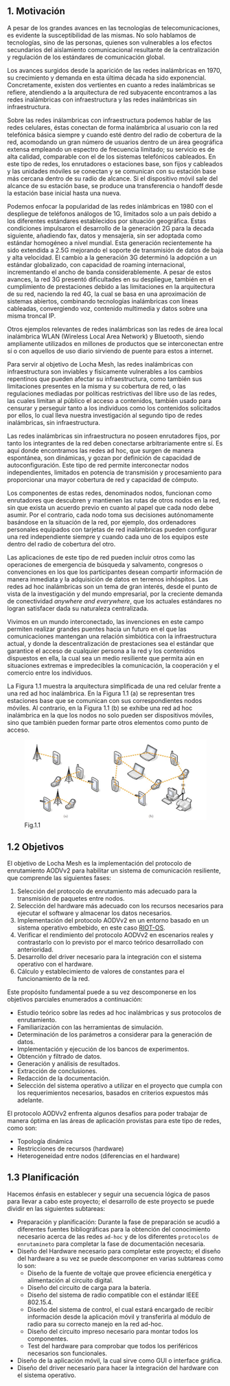 ## 1. Motivación

A pesar de los grandes avances en las tecnologías de telecomunicaciones, es evidente la susceptibilidad de las mismas. No solo hablamos de tecnologías, sino de las personas, quienes son vulnerables a los efectos secundarios del aislamiento comunicacional resultante de la centralización y regulación de los estándares de comunicación global.

Los avances surgidos desde la aparición de las redes inalámbricas en 1970, su crecimiento y demanda en esta última década ha sido exponencial. Concretamente, existen dos vertientes en cuanto a redes inalámbricas se refiere, atendiendo a la arquitectura de red subyacente encontramos a las redes inalámbricas con infraestructura y las redes inalámbricas sin infraestructura.

Sobre las redes inálambricas con infraestructura podemos hablar de las redes celulares, éstas conectan de forma inalámbrica al usuario con la red telefónica básica siempre y cuando esté dentro del radio de cobertura de la red, acomodando un gran número de usuarios dentro de un área geográfica extensa empleando un espectro de frecuencia limitado; su servicio es de alta calidad, comparable con el de los sistemas telefónicos cableados. En este tipo de redes, los enrutadores o estaciones base, son fijos y cableados y las unidades móviles se conectan y se comunican con su estación base más cercana dentro de su radio de alcance. Si el dispositivo móvil sale del alcance de su estación base, se produce una transferencia o handoff desde la estación base inicial hasta una nueva.

Podemos enfocar la popularidad de las redes inlámbricas en 1980 con el despliegue de teléfonos análogos de 1G, limitados solo a un país debido a los diferentes estándares establecidos por situación geográfica. Estas condiciones impulsaron el desarrollo de la generación 2G para la decada siguiente, añadiendo fax, datos y mensajería, sin ser adoptada como estándar homogéneo a nivel mundial. Esta generación recientemente ha sido extendida a 2.5G mejorando el soporte de transmisión de datos de baja y alta velocidad. El cambio a la generación 3G determinó la adopción a un estándar globalizado, con capacidad de roaming internacional, incrementando el ancho de banda considerablemente. A pesar de estos avances, la red 3G presentó dificultades en su despliegue, también en el cumplimiento de prestaciones debido a las limitaciones en la arquitectura de su red, naciendo la red 4G, la cual se basa en una aproximación de sistemas abiertos, combinando tecnologías inalámbricas con líneas cableadas, convergiendo voz, contenido multimedia y datos sobre una misma troncal IP.

Otros ejemplos relevantes de redes inalámbricas son las redes de área local inalámbrica WLAN (Wireless Local Area Network) y Bluetooth, siendo ampliamente utilizados en millones de productos que se interconectan entre sí o con aquellos de uso diario sirviendo de puente para estos a internet.

Para servir al objetivo de Locha Mesh, las redes inalámbricas con infraestructura son inviables y físicamente vulnerables a los cambios repentinos que pueden afectar su infraestructura, como también sus limitaciones presentes en la misma y su cobertura de red, o las regulaciones mediadas por políticas restrictivas del libre uso de las redes, las cuales limitan al público el acceso a contenidos, también usado para censurar y perseguir tanto a los individuos como los contenidos solicitados por ellos, lo cual lleva nuestra investigación al segundo tipo de redes inalámbricas, sin infraestructura.

Las redes inalámbricas sin infraestructura no poseen enrutadores fijos, por tanto los integrantes de la red deben conectarse arbitrariamente entre sí. Es aquí donde encontramos las redes ad hoc, que surgen de manera espontánea, son dinámicas, y gozan por definición de capacidad de autoconfiguración. Este tipo de red permite interconectar nodos independientes, limitados en potencia de transmisión y procesamiento para proporcionar una mayor cobertura de red y capacidad de cómputo.

Los componentes de estas redes, denominados nodos, funcionan como enrutadores que descubren y mantienen las rutas de otros nodos en la red, sin que exista un acuerdo previo en cuanto al papel que cada nodo debe asumir. Por el contrario, cada nodo toma sus decisiones autónomamente basándose en la situación de la red, por ejemplo, dos ordenadores personales equipados con tarjetas de red inalámbricas pueden configurar una red independiente siempre y cuando cada uno de los equipos este dentro del radio de cobertura del otro.

Las aplicaciones de este tipo de red pueden incluir otros como las operaciones de emergencia de búsqueda y salvamento, congresos o convenciones en los que los participantes desean compartir información de manera inmediata y la adquisición de datos en terrenos inhóspitos. Las redes ad hoc inalámbricas son un tema de gran interés, desde el punto de vista de la investigación y del mundo empresarial, por la creciente demanda de conectividad _anywhere and everywhere_, que los actuales estándares no logran satisfacer dada su naturaleza centralizada.

Vivimos en un mundo interconectado, las invenciones en este campo permiten realizar grandes puentes hacia un futuro en el que las comunicaciones mantengan una relación simbiótica con la infraestructura actual, y donde la descentralización de prestaciones sea el estándar que garantice el acceso de cualquier persona a la red y los contenidos dispuestos en ella, la cual sea un medio resiliente que permita aún en situaciones extremas e impredecibles la comunicación, la cooperación y el comercio entre los individuos.

La Figura 1.1 muestra la arquitectura simplificada de una red celular frente a una red ad hoc inalámbrica.
En la Figura 1.1 (a) se representan tres estaciones base que se comunican con sus correspondientes nodos móviles. Al contrario, en la Figura 1.1 (b) se exhibe una red ad hoc inalámbrica en la que los nodos no solo pueden ser dispositivos móviles, sino que también pueden formar parte otros elementos como punto de acceso.

<figure>
  <img src="../pics/network-topology.png" alt="network-topology" />
  <figcaption>Fig.1.1</figcaption>
</figure>

## 1.2 Objetivos

El objetivo de Locha Mesh es la implementación del protocolo de enrutamiento AODVv2 para habilitar un sistema de comunicación resiliente, que comprende las siguientes fases:

1. Selección del protocolo de enrutamiento más adecuado para la transmisión de paquetes entre nodos.
2. Selección del hardware más adecuado con los recursos necesarios para ejecutar el software y almacenar los datos necesarios.
3. Implementación del protocolo AODVv2 en un entorno basado en un sistema operativo embebido, en este caso [RIOT-OS](https://www.riot-os.org/).
4. Verificar el rendimiento del protocolo AODVv2 en escenarios reales y contrastarlo con lo previsto por el marco teórico desarrollado con anterioridad.
5. Desarrollo del driver necesario para la integración con el sistema operativo con el hardware.
6. Cálculo y establecimiento de valores de constantes para el funcionamiento de la red.

Este propósito fundamental puede a su vez descomponerse en los objetivos parciales enumerados a continuación:

- Estudio teórico sobre las redes ad hoc inalámbricas y sus protocolos de enrutamiento.
- Familiarización con las herramientas de simulación.
- Determinación de los parámetros a considerar para la generación de datos.
- Implementación y ejecución de los bancos de experimentos.
- Obtención y filtrado de datos.
- Generación y análisis de resultados.
- Extracción de conclusiones.
- Redacción de la documentación.
- Selección del sistema operativo a utilizar en el proyecto que cumpla con los requerimientos necesarios, basados en criterios expuestos más adelante.


El protocolo AODVv2 enfrenta algunos desafíos para poder trabajar de manera óptima en las áreas de aplicación provistas para este tipo de redes, como son:

* Topología dinámica
* Restricciones de recursos (hardware)
* Heterogeneidad entre nodos (diferencias en el hardware)

## 1.3 Planificación
Hacemos énfasis en establecer y seguir una secuencia lógica de pasos para llevar a cabo este proyecto; el desarrollo de este proyecto se puede dividir en las siguientes subtareas:
- Preparación y planificación: Durante la fase de preparación se acudió a diferentes fuentes bibliográficas para la obtención del conocimiento necesario acerca de las redes `ad-hoc` y de los diferentes `protocolos de enrutamineto` para completar la fase de documentación necesaria.
- Diseño del Hardware necesario para completar este proyecto; el diseño del hardware a su vez se puede descomponer en varias subtareas como lo son:
  - Diseño de la fuente de voltaje que provee eficiencia energética y alimentación al circuito digital.
  - Diseño del circuito de carga para la batería.
  - Diseño del sistema de radio compatible con el estándar IEEE 802.15.4.
  - Diseño del sistema de control, el cual estará encargado de recibir información desde la aplicación móvil y transferirla al módulo de radio para su correcto manejo en la red ad-hoc.
  - Diseño del circuito impreso necesario para montar todos los componentes.
  - Test del hardware para comprobar que todos los periféricos necesarios son funcionales.
- Diseño de la aplicación móvil, la cual sirve como GUI o interface gráfica.
- Diseño del driver necesario para hacer la integración del hardware con el sistema operativo.
